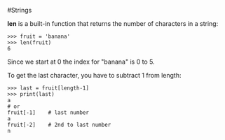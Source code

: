 #Strings 

**len** is a built-in function that returns the number of characters in a string:
```
>>> fruit = 'banana'
>>> len(fruit)
6
```

Since we start at 0 the index for "banana" is 0 to 5.

To get the last character, you have to subtract 1 from length:
```
>>> last = fruit[length-1]
>>> print(last)
a
# or
fruit[-1]    # last number
a
fruit[-2]    # 2nd to last number
n
```